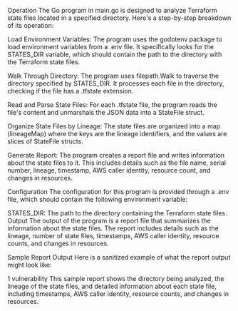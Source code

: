 Operation
The Go program in main.go is designed to analyze Terraform state files located in a specified directory. Here's a step-by-step breakdown of its operation:

Load Environment Variables: The program uses the godotenv package to load environment variables from a .env file. It specifically looks for the STATES_DIR variable, which should contain the path to the directory with the Terraform state files.

Walk Through Directory: The program uses filepath.Walk to traverse the directory specified by STATES_DIR. It processes each file in the directory, checking if the file has a .tfstate extension.

Read and Parse State Files: For each .tfstate file, the program reads the file's content and unmarshals the JSON data into a StateFile struct.

Organize State Files by Lineage: The state files are organized into a map (lineageMap) where the keys are the lineage identifiers, and the values are slices of StateFile structs.

Generate Report: The program creates a report file and writes information about the state files to it. This includes details such as the file name, serial number, lineage, timestamp, AWS caller identity, resource count, and changes in resources.

Configuration
The configuration for this program is provided through a .env file, which should contain the following environment variable:

STATES_DIR: The path to the directory containing the Terraform state files.
Output
The output of the program is a report file that summarizes the information about the state files. The report includes details such as the lineage, number of state files, timestamps, AWS caller identity, resource counts, and changes in resources.

Sample Report Output
Here is a sanitized example of what the report output might look like:

1 vulnerability
This sample report shows the directory being analyzed, the lineage of the state files, and detailed information about each state file, including timestamps, AWS caller identity, resource counts, and changes in resources.
